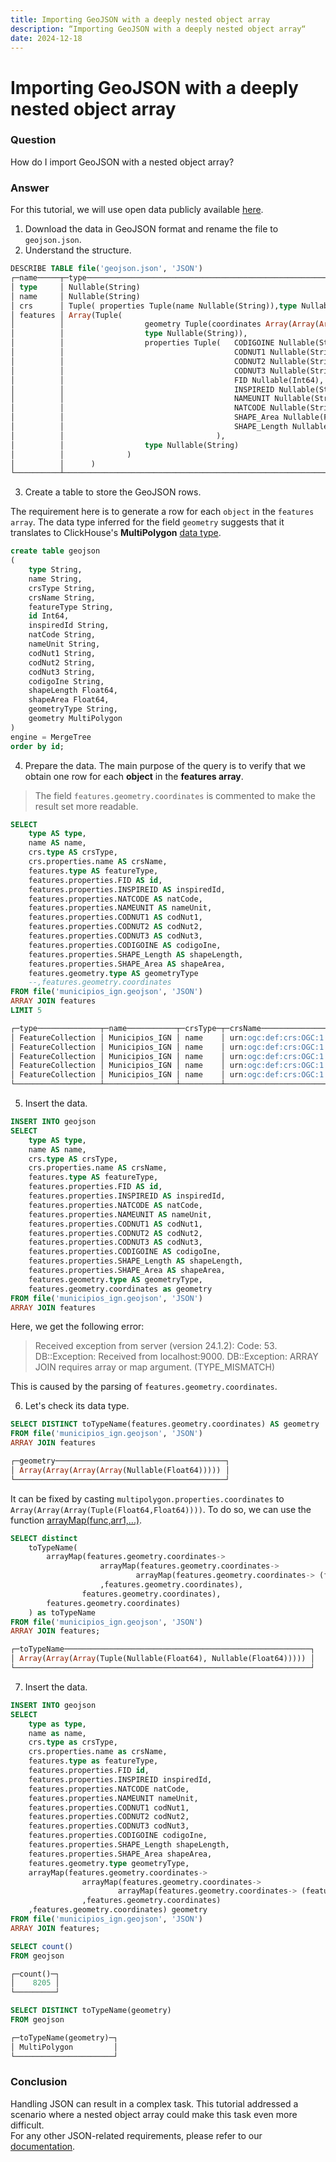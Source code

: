 ```yaml
---
title: Importing GeoJSON with a deeply nested object array
description: “Importing GeoJSON with a deeply nested object array“
date: 2024-12-18
---
```


# Importing GeoJSON with a deeply nested object array

### Question 
How do I import GeoJSON with a nested object array?

### Answer
For this tutorial, we will use open data publicly available [here](https://opendata.esri.es/datasets/ComunidadSIG::municipios-ign/explore?location=39.536006%2C-0.303882%2C6.57).

1. Download the data in GeoJSON format and rename the file to `geojson.json`.
2. Understand the structure.  

```sql
DESCRIBE TABLE file('geojson.json', 'JSON')
┌─name─────┬─type─────────────────────────────────────────────────────────────────────────────────────────┐
│ type     │ Nullable(String)                                                                             │     
│ name     │ Nullable(String)                                                                             │     
│ crs      │ Tuple( properties Tuple(name Nullable(String)),type Nullable(String))                        │     
│ features │ Array(Tuple(                                                                                 │  
│          │                  geometry Tuple(coordinates Array(Array(Array(Array(Nullable(Float64))))),   │  
│          │                  type Nullable(String)),                                                     │  
│          │                  properties Tuple(   CODIGOINE Nullable(String),                             │  
│          │                                      CODNUT1 Nullable(String),                               │  
│          │                                      CODNUT2 Nullable(String),                               │  
│          │                                      CODNUT3 Nullable(String),                               │  
│          │                                      FID Nullable(Int64),                                    │  
│          │                                      INSPIREID Nullable(String),                             │  
│          │                                      NAMEUNIT Nullable(String),                              │ 
│          │                                      NATCODE Nullable(String),                               │  
│          │                                      SHAPE_Area Nullable(Float64),                           │  
│          │                                      SHAPE_Length Nullable(Float64)                          │  
│          │                                  ),                                                          │  
│          │                  type Nullable(String)                                                       │  
│          │              )                                                                               │  
│          │      )                                                                                       │  
└──────────┴──────────────────────────────────────────────────────────────────────────────────────────────┘ 
```
3. Create a table to store the GeoJSON rows.  

The requirement here is to generate a row for each `object` in the `features array`.
The data type inferred for the field `geometry` suggests that it translates to ClickHouse's **MultiPolygon** [data type](https://clickhouse.com/docs/en/sql-reference/data-types/geo#multipolygon).

```sql
create table geojson 
(
    type String,
    name String,
    crsType String,
    crsName String,
    featureType String,
    id Int64,
    inspiredId String,
    natCode String,
    nameUnit String,
    codNut1 String,
    codNut2 String,
    codNut3 String,
    codigoIne String,
    shapeLength Float64,
    shapeArea Float64,
    geometryType String,
    geometry MultiPolygon
)
engine = MergeTree
order by id;
```

4. Prepare the data.
The main purpose of the query is to verify that we obtain one row for each **object** in the **features array**.

>The field `features.geometry.coordinates` is commented to make the result set more readable.

```sql
SELECT
    type AS type,
    name AS name,
    crs.type AS crsType,
    crs.properties.name AS crsName,
    features.type AS featureType,
    features.properties.FID AS id,
    features.properties.INSPIREID AS inspiredId,
    features.properties.NATCODE AS natCode,
    features.properties.NAMEUNIT AS nameUnit,
    features.properties.CODNUT1 AS codNut1,
    features.properties.CODNUT2 AS codNut2,
    features.properties.CODNUT3 AS codNut3,
    features.properties.CODIGOINE AS codigoIne,
    features.properties.SHAPE_Length AS shapeLength,
    features.properties.SHAPE_Area AS shapeArea,
    features.geometry.type AS geometryType
    --,features.geometry.coordinates
FROM file('municipios_ign.geojson', 'JSON')
ARRAY JOIN features
LIMIT 5

┌─type──────────────┬─name───────────┬─crsType─┬─crsName───────────────────────┬─featureType─┬─id─┬─inspiredId───────────────┬─natCode─────┬─nameUnit──────────────┬─codNut1─┬─codNut2─┬─codNut3─┬─codigoIne─┬────────shapeLength─┬─────────────shapeArea─┬─geometryType─┐
│ FeatureCollection │ Municipios_IGN │ name    │ urn:ogc:def:crs:OGC:1.3:CRS84 │ Feature     │  1 │ ES.IGN.SIGLIM34081616266 │ 34081616266 │ Villarejo-Periesteban │ ES4     │ ES42    │ ES423   │ 16266     │ 0.2697476997304121 │ 0.0035198414406406673 │ MultiPolygon │
│ FeatureCollection │ Municipios_IGN │ name    │ urn:ogc:def:crs:OGC:1.3:CRS84 │ Feature     │  2 │ ES.IGN.SIGLIM34081616269 │ 34081616269 │ Villares del Saz      │ ES4     │ ES42    │ ES423   │ 16269     │ 0.4476083901269905 │   0.00738179315030249 │ MultiPolygon │
│ FeatureCollection │ Municipios_IGN │ name    │ urn:ogc:def:crs:OGC:1.3:CRS84 │ Feature     │  3 │ ES.IGN.SIGLIM34081616270 │ 34081616270 │ Villarrubio           │ ES4     │ ES42    │ ES423   │ 16270     │ 0.3053942273994179 │ 0.0029777582813496337 │ MultiPolygon │
│ FeatureCollection │ Municipios_IGN │ name    │ urn:ogc:def:crs:OGC:1.3:CRS84 │ Feature     │  4 │ ES.IGN.SIGLIM34081616271 │ 34081616271 │ Villarta              │ ES4     │ ES42    │ ES423   │ 16271     │ 0.2831226979821184 │  0.002680273189024594 │ MultiPolygon │
│ FeatureCollection │ Municipios_IGN │ name    │ urn:ogc:def:crs:OGC:1.3:CRS84 │ Feature     │  5 │ ES.IGN.SIGLIM34081616272 │ 34081616272 │ Villas de la Ventosa  │ ES4     │ ES42    │ ES423   │ 16272     │ 0.5958276749246777 │  0.015354885085133583 │ MultiPolygon │
└───────────────────┴────────────────┴─────────┴───────────────────────────────┴─────────────┴────┴──────────────────────────┴─────────────┴───────────────────────┴─────────┴─────────┴─────────┴───────────┴────────────────────┴───────────────────────┴──────────────┘
```

5. Insert the data.

```sql
INSERT INTO geojson
SELECT
    type AS type,
    name AS name,
    crs.type AS crsType,
    crs.properties.name AS crsName,
    features.type AS featureType,
    features.properties.FID AS id,
    features.properties.INSPIREID AS inspiredId,
    features.properties.NATCODE AS natCode,
    features.properties.NAMEUNIT AS nameUnit,
    features.properties.CODNUT1 AS codNut1,
    features.properties.CODNUT2 AS codNut2,
    features.properties.CODNUT3 AS codNut3,
    features.properties.CODIGOINE AS codigoIne,
    features.properties.SHAPE_Length AS shapeLength,
    features.properties.SHAPE_Area AS shapeArea,
    features.geometry.type AS geometryType,
    features.geometry.coordinates as geometry
FROM file('municipios_ign.geojson', 'JSON')
ARRAY JOIN features
```
Here, we get the following error:
>Received exception from server (version 24.1.2):
Code: 53. DB::Exception: Received from localhost:9000. DB::Exception: ARRAY JOIN requires array or map argument. (TYPE_MISMATCH)

This is caused by the parsing of `features.geometry.coordinates`.

6. Let's check its data type.

``` sql
SELECT DISTINCT toTypeName(features.geometry.coordinates) AS geometry
FROM file('municipios_ign.geojson', 'JSON')
ARRAY JOIN features

┌─geometry──────────────────────────────────────┐
│ Array(Array(Array(Array(Nullable(Float64))))) │
└───────────────────────────────────────────────┘
```

It can be fixed by casting `multipolygon.properties.coordinates` to `Array(Array(Array(Tuple(Float64,Float64))))`.
To do so, we can use the function [arrayMap(func,arr1,...)](https://clickhouse.com/docs/en/sql-reference/functions/array-functions#arraymapfunc-arr1-).

```sql
SELECT distinct
    toTypeName(
        arrayMap(features.geometry.coordinates->
                    arrayMap(features.geometry.coordinates-> 
                            arrayMap(features.geometry.coordinates-> (features.geometry.coordinates[1],features.geometry.coordinates[2]) 
                    ,features.geometry.coordinates),
                features.geometry.coordinates),
        features.geometry.coordinates)
    ) as toTypeName
FROM file('municipios_ign.geojson', 'JSON')
ARRAY JOIN features;

┌─toTypeName───────────────────────────────────────────────────────┐
│ Array(Array(Array(Tuple(Nullable(Float64), Nullable(Float64))))) │
└──────────────────────────────────────────────────────────────────┘
```

7. Insert the data.

```sql
INSERT INTO geojson
SELECT
    type as type,
    name as name,
    crs.type as crsType,
    crs.properties.name as crsName,
    features.type as featureType,
    features.properties.FID id,
    features.properties.INSPIREID inspiredId,
    features.properties.NATCODE natCode,
    features.properties.NAMEUNIT nameUnit,
    features.properties.CODNUT1 codNut1,
    features.properties.CODNUT2 codNut2,
    features.properties.CODNUT3 codNut3,
    features.properties.CODIGOINE codigoIne,
    features.properties.SHAPE_Length shapeLength,
    features.properties.SHAPE_Area shapeArea,
    features.geometry.type geometryType,
    arrayMap(features.geometry.coordinates->
                arrayMap(features.geometry.coordinates-> 
                        arrayMap(features.geometry.coordinates-> (features.geometry.coordinates[1],features.geometry.coordinates[2]),features.geometry.coordinates)
                ,features.geometry.coordinates)
    ,features.geometry.coordinates) geometry
FROM file('municipios_ign.geojson', 'JSON')
ARRAY JOIN features;
```

```sql
SELECT count()
FROM geojson

┌─count()─┐
│    8205 │
└─────────┘

SELECT DISTINCT toTypeName(geometry)
FROM geojson

┌─toTypeName(geometry)─┐
│ MultiPolygon         │
└──────────────────────┘
```

### Conclusion
Handling JSON can result in a complex task. This tutorial addressed a scenario where a nested object array could make this task even more difficult.  
For any other JSON-related requirements, please refer to our [documentation](https://clickhouse.com/docs/en/integrations/data-formats/json).